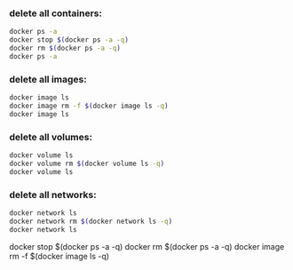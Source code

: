 ### delete all containers:

```bash
docker ps -a
docker stop $(docker ps -a -q)
docker rm $(docker ps -a -q)
docker ps -a
```

### delete all images:

```bash
docker image ls
docker image rm -f $(docker image ls -q)
docker image ls
```

### delete all volumes:

```bash
docker volume ls
docker volume rm $(docker volume ls -q)
docker volume ls
```

### delete all networks:

```bash
docker network ls
docker network rm $(docker network ls -q)
docker network ls
```



docker stop $(docker ps -a -q)
docker rm $(docker ps -a -q)
docker image rm -f $(docker image ls -q)